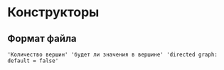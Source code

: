 # Конструкторы
## Формат файла
```
'Количество вершин' 'будет ли значения в вершине' 'directed graph: default = false'


```